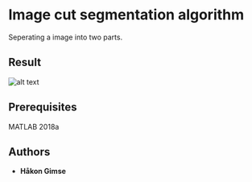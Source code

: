 ﻿# Image cut segmentation algorithm

Seperating a image into two parts.



## Result

![alt text](https://github.com/gimse/ImageCutSegmentationAlgorithm/blob/master/grass_with_line_result.png)

## Prerequisites

MATLAB 2018a

## Authors

* **Håkon Gimse**


